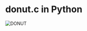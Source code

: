 # donut.c in Python

![DONUT ](https://github.com/austinmyc/donutpy/assets/59735570/94146514-d779-406f-9f2a-c2bb8a87c6a0)


